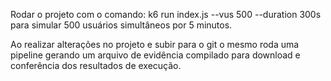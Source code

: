 Rodar o projeto com o comando: k6 run index.js --vus 500 --duration 300s para simular 500 usuários simultâneos por 5 minutos.

Ao realizar alterações no projeto e subir para o git o mesmo roda uma pipeline gerando um arquivo de evidência compilado para download e conferência dos resultados de execução.
